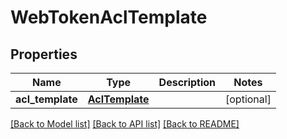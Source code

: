 # WebTokenAclTemplate


## Properties
Name | Type | Description | Notes
------------ | ------------- | ------------- | -------------
**acl_template** | [**AclTemplate**](AclTemplate.md) |  | [optional] 

[[Back to Model list]](../README.md#documentation-for-models) [[Back to API list]](../README.md#documentation-for-api-endpoints) [[Back to README]](../README.md)


